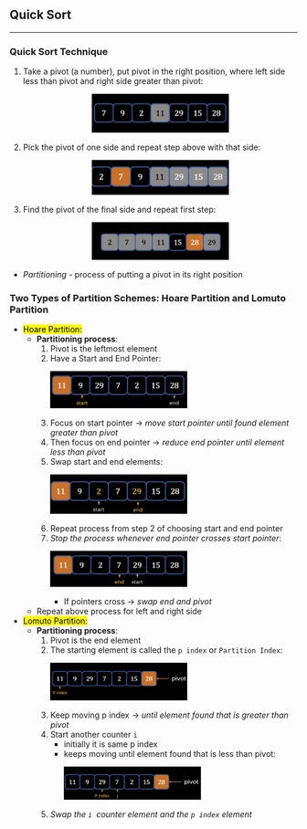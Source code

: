 ## Quick Sort
---
### Quick Sort Technique
1) Take a pivot (a number), put pivot in the right position, where left side less than pivot and right side greater than pivot: <p align="center"><img src="Images/pivot.png" width="240"></p>
2) Pick the pivot of one side and repeat step above with that side: <p align="center"><img src="Images/pivot2.png" width="240"></p>
3) Find the pivot of the final side and repeat first step: <p align="center"><img src="Images/pivot3.png" width="240"></p>
- *Partitioning* - process of putting a pivot in its right position
### **Two Types of Partition Schemes: Hoare Partition and Lomuto Partition**
- <mark>Hoare Partition:</mark>
    - **Partitioning process**:
        1) Pivot is the leftmost element
        2) Have a Start and End Pointer: <p align="left"><img src="Images/hoare.png" width="240"></p>
        3) Focus on start pointer -> *move start pointer until found element greater than pivot*
        4) Then focus on end pointer -> *reduce end pointer until element less than pivot*
        5) Swap start and end elements: <p align="left"><img src="Images/swap.png" width="240"></p>
        6) Repeat process from step 2 of choosing start and end pointer
        7) *Stop the process whenever end pointer crosses start pointer*: <p align="left"><img src="Images/cross.png" width="240"></p>
            - If pointers cross -> *swap end and pivot*
    - Repeat above process for left and right side
- <mark>Lomuto Partition:</mark>
    - **Partitioning process**:
        1) Pivot is the end element
        2) The starting element is called the ```p index``` or ```Partition Index```: <p align="left"><img src="Images/lomuto.png" width="240"></p>
        3) Keep moving p index -> *until element found that is greater than pivot*
        4) Start another counter ```i```
            - initially it is same p index
            - keeps moving until element found that is less than pivot: <p align="left"><img src="Images/counter.png" width="240"></p>
        5) *Swap the ```i ```counter element and the ```p index``` element*